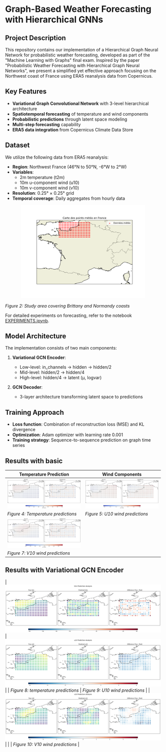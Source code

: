 # Graph-Based Weather Forecasting with Hierarchical GNNs

## Project Description
This repository contains our implementation of a Hierarchical Graph Neural Network for probabilistic weather forecasting, developed as part of the "Machine Learning with Graphs" final exam. Inspired by the paper "Probabilistic Weather Forecasting with Hierarchical Graph Neural Networks", we present a simplified yet effective approach focusing on the Northwest coast of France using ERA5 reanalysis data from Copernicus.

## Key Features
- **Variational Graph Convolutional Network** with 3-level hierarchical architecture
- **Spatiotemporal forecasting** of temperature and wind components
- **Probabilistic predictions** through latent space modeling
- **Multi-step forecasting** capability
- **ERA5 data integration** from Copernicus Climate Data Store

## Dataset
We utilize the following data from ERA5 reanalysis:
- **Region**: Northwest France (46°N to 50°N, -6°W to 2°W)
- **Variables**: 
  - 2m temperature (t2m)
  - 10m u-component wind (u10)
  - 10m v-component wind (v10)
- **Resolution**: 0.25° × 0.25° grid
- **Temporal coverage**: Daily aggregates from hourly data
  
<p align="center">
  <img src="img/carte_meteo.png" alt="Geographical Focus" width="400">
</p>

*Figure 2: Study area covering Brittany and Normandy coasts*

For detailed experiments on forecasting, refer to the notebook [EXPERIMENTS.ipynb](Notebooks/EXPERIMENTS.ipynb).

## Model Architecture
The implementation consists of two main components:

1. **Variational GCN Encoder**:
   - Low-level: in_channels → hidden → hidden/2
   - Mid-level: hidden/2 → hidden/4
   - High-level: hidden/4 → latent (μ, logvar)

2. **GCN Decoder**:
   - 3-layer architecture transforming latent space to predictions

## Training Approach
- **Loss function**: Combination of reconstruction loss (MSE) and KL divergence
- **Optimization**: Adam optimizer with learning rate 0.001
- **Training strategy**: Sequence-to-sequence prediction on graph time series

## Results with basic

| Temperature Prediction | Wind Components |
|------------------------|-----------------|
| ![Temperature Results](img/graphcontemp.png) | ![U10 Wind](img/graphconvu10.png) |
| *Figure 4: Temperature predictions* | *Figure 5: U10 wind predictions* |
| ![V10 Wind](img/graphconvv10.png) |
| *Figure 7: V10 wind predictions* |

## Results with Variational GCN Encoder
| ![Temperature Uncertainty](img/vartemp.png) | ![U10 Variance](img/varu10.png) |
| *Figure 8: temperature predictions* | *Figure 9: U10 wind predictions* |
| ![V10 Variance](img/varv10.png) | |
| *Figure 10: V10 wind predictions* | 
